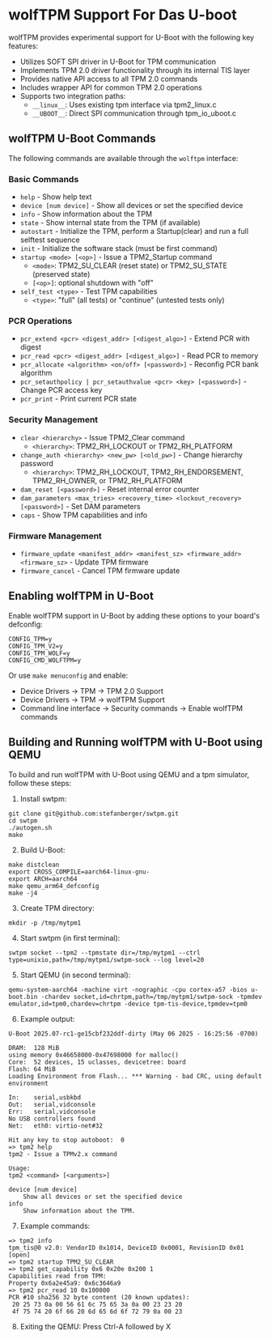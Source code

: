 # wolfTPM Support For Das U-boot

wolfTPM provides experimental support for U-Boot with the following key features:

- Utilizes SOFT SPI driver in U-Boot for TPM communication
- Implements TPM 2.0 driver functionality through its internal TIS layer
- Provides native API access to all TPM 2.0 commands
- Includes wrapper API for common TPM 2.0 operations
- Supports two integration paths:
  - `__linux__`: Uses existing tpm interface via tpm2_linux.c
  - `__UBOOT__`: Direct SPI communication through tpm_io_uboot.c

## wolfTPM U-Boot Commands

The following commands are available through the `wolftpm` interface:

### Basic Commands

- `help` - Show help text
- `device [num device]` - Show all devices or set the specified device
- `info` - Show information about the TPM
- `state` - Show internal state from the TPM (if available)
- `autostart` - Initialize the TPM, perform a Startup(clear) and run a full selftest sequence
- `init` - Initialize the software stack (must be first command)
- `startup <mode> [<op>]` - Issue a TPM2_Startup command
  - `<mode>`: TPM2_SU_CLEAR (reset state) or TPM2_SU_STATE (preserved state)
  - `[<op>]`: optional shutdown with "off"
- `self_test <type>` - Test TPM capabilities
  - `<type>`: "full" (all tests) or "continue" (untested tests only)

### PCR Operations

- `pcr_extend <pcr> <digest_addr> [<digest_algo>]` - Extend PCR with digest
- `pcr_read <pcr> <digest_addr> [<digest_algo>]` - Read PCR to memory
- `pcr_allocate <algorithm> <on/off> [<password>]` - Reconfig PCR bank algorithm
- `pcr_setauthpolicy | pcr_setauthvalue <pcr> <key> [<password>]` - Change PCR access key
- `pcr_print` - Print current PCR state

### Security Management

- `clear <hierarchy>` - Issue TPM2_Clear command
  - `<hierarchy>`: TPM2_RH_LOCKOUT or TPM2_RH_PLATFORM
- `change_auth <hierarchy> <new_pw> [<old_pw>]` - Change hierarchy password
  - `<hierarchy>`: TPM2_RH_LOCKOUT, TPM2_RH_ENDORSEMENT, TPM2_RH_OWNER, or TPM2_RH_PLATFORM
- `dam_reset [<password>]` - Reset internal error counter
- `dam_parameters <max_tries> <recovery_time> <lockout_recovery> [<password>]` - Set DAM parameters
- `caps` - Show TPM capabilities and info

### Firmware Management

- `firmware_update <manifest_addr> <manifest_sz> <firmware_addr> <firmware_sz>` - Update TPM firmware
- `firmware_cancel` - Cancel TPM firmware update

## Enabling wolfTPM in U-Boot

Enable wolfTPM support in U-Boot by adding these options to your board's defconfig:

```
CONFIG_TPM=y
CONFIG_TPM_V2=y
CONFIG_TPM_WOLF=y
CONFIG_CMD_WOLFTPM=y
```

Or use `make menuconfig` and enable:
- Device Drivers → TPM → TPM 2.0 Support
- Device Drivers → TPM → wolfTPM Support
- Command line interface → Security commands → Enable wolfTPM commands

## Building and Running wolfTPM with U-Boot using QEMU

To build and run wolfTPM with U-Boot using QEMU and a tpm simulator, follow these steps:

1. Install swtpm:
```
git clone git@github.com:stefanberger/swtpm.git
cd swtpm
./autogen.sh
make
```

2. Build U-Boot:
```
make distclean
export CROSS_COMPILE=aarch64-linux-gnu-
export ARCH=aarch64
make qemu_arm64_defconfig
make -j4
```

3. Create TPM directory:
```
mkdir -p /tmp/mytpm1
```

4. Start swtpm (in first terminal):
```
swtpm socket --tpm2 --tpmstate dir=/tmp/mytpm1 --ctrl type=unixio,path=/tmp/mytpm1/swtpm-sock --log level=20
```

5. Start QEMU (in second terminal):
```
qemu-system-aarch64 -machine virt -nographic -cpu cortex-a57 -bios u-boot.bin -chardev socket,id=chrtpm,path=/tmp/mytpm1/swtpm-sock -tpmdev emulator,id=tpm0,chardev=chrtpm -device tpm-tis-device,tpmdev=tpm0
```

6. Example output:

```
U-Boot 2025.07-rc1-ge15cbf232ddf-dirty (May 06 2025 - 16:25:56 -0700)

DRAM:  128 MiB
using memory 0x46658000-0x47698000 for malloc()
Core:  52 devices, 15 uclasses, devicetree: board
Flash: 64 MiB
Loading Environment from Flash... *** Warning - bad CRC, using default environment

In:    serial,usbkbd
Out:   serial,vidconsole
Err:   serial,vidconsole
No USB controllers found
Net:   eth0: virtio-net#32

Hit any key to stop autoboot:  0
=> tpm2 help
tpm2 - Issue a TPMv2.x command

Usage:
tpm2 <command> [<arguments>]

device [num device]
    Show all devices or set the specified device
info
    Show information about the TPM.
```

7. Example commands:

```
=> tpm2 info
tpm_tis@0 v2.0: VendorID 0x1014, DeviceID 0x0001, RevisionID 0x01 [open]
=> tpm2 startup TPM2_SU_CLEAR
=> tpm2 get_capability 0x6 0x20e 0x200 1
Capabilities read from TPM:
Property 0x6a2e45a9: 0x6c3646a9
=> tpm2 pcr_read 10 0x100000
PCR #10 sha256 32 byte content (20 known updates):
 20 25 73 0a 00 56 61 6c 75 65 3a 0a 00 23 23 20
 4f 75 74 20 6f 66 20 6d 65 6d 6f 72 79 0a 00 23
```

8. Exiting the QEMU:
Press Ctrl-A followed by X
